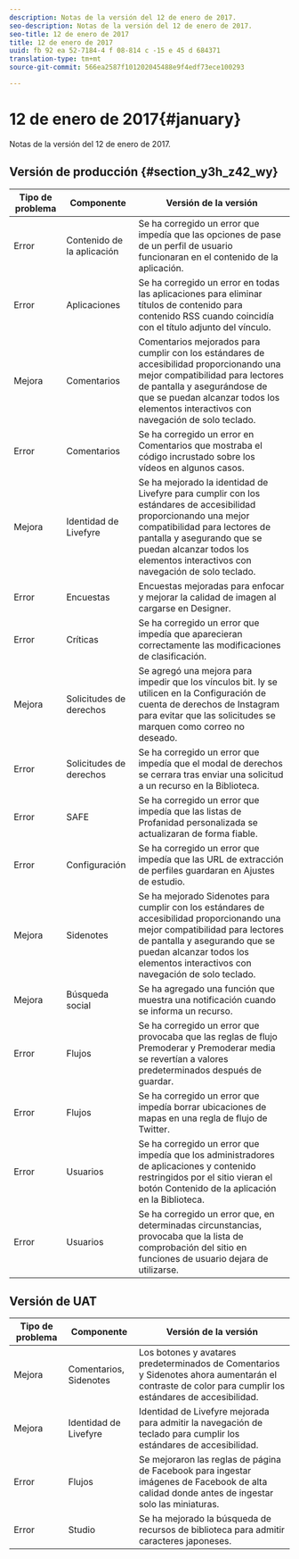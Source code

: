 ```yaml
---
description: Notas de la versión del 12 de enero de 2017.
seo-description: Notas de la versión del 12 de enero de 2017.
seo-title: 12 de enero de 2017
title: 12 de enero de 2017
uuid: fb 92 ea 52-7184-4 f 08-814 c -15 e 45 d 684371
translation-type: tm+mt
source-git-commit: 566ea2587f101202045488e9f4edf73ece100293

---
```



# 12 de enero de 2017{#january}

Notas de la versión del 12 de enero de 2017.

## Versión de producción {#section_y3h_z42_wy}

| Tipo de problema | Componente | Versión de la versión |
|--- |--- |--- |
| Error | Contenido de la aplicación | Se ha corregido un error que impedía que las opciones de pase de un perfil de usuario funcionaran en el contenido de la aplicación. |
| Error | Aplicaciones | Se ha corregido un error en todas las aplicaciones para eliminar títulos de contenido para contenido RSS cuando coincidía con el título adjunto del vínculo. |
| Mejora | Comentarios | Comentarios mejorados para cumplir con los estándares de accesibilidad proporcionando una mejor compatibilidad para lectores de pantalla y asegurándose de que se puedan alcanzar todos los elementos interactivos con navegación de solo teclado. |
| Error | Comentarios | Se ha corregido un error en Comentarios que mostraba el código incrustado sobre los vídeos en algunos casos. |
| Mejora | Identidad de Livefyre | Se ha mejorado la identidad de Livefyre para cumplir con los estándares de accesibilidad proporcionando una mejor compatibilidad para lectores de pantalla y asegurando que se puedan alcanzar todos los elementos interactivos con navegación de solo teclado. |
| Error | Encuestas | Encuestas mejoradas para enfocar y mejorar la calidad de imagen al cargarse en Designer. |
| Error | Críticas | Se ha corregido un error que impedía que aparecieran correctamente las modificaciones de clasificación. |
| Mejora | Solicitudes de derechos | Se agregó una mejora para impedir que los vínculos bit. ly se utilicen en la Configuración de cuenta de derechos de Instagram para evitar que las solicitudes se marquen como correo no deseado. |
| Error | Solicitudes de derechos | Se ha corregido un error que impedía que el modal de derechos se cerrara tras enviar una solicitud a un recurso en la Biblioteca. |
| Error | SAFE | Se ha corregido un error que impedía que las listas de Profanidad personalizada se actualizaran de forma fiable. |
| Error | Configuración | Se ha corregido un error que impedía que las URL de extracción de perfiles guardaran en Ajustes de estudio. |
| Mejora | Sidenotes | Se ha mejorado Sidenotes para cumplir con los estándares de accesibilidad proporcionando una mejor compatibilidad para lectores de pantalla y asegurando que se puedan alcanzar todos los elementos interactivos con navegación de solo teclado. |
| Mejora | Búsqueda social | Se ha agregado una función que muestra una notificación cuando se informa un recurso. |
| Error | Flujos | Se ha corregido un error que provocaba que las reglas de flujo Premoderar y Premoderar media se revertían a valores predeterminados después de guardar. |
| Error | Flujos | Se ha corregido un error que impedía borrar ubicaciones de mapas en una regla de flujo de Twitter. |
| Error | Usuarios | Se ha corregido un error que impedía que los administradores de aplicaciones y contenido restringidos por el sitio vieran el botón Contenido de la aplicación en la Biblioteca. |
| Error | Usuarios | Se ha corregido un error que, en determinadas circunstancias, provocaba que la lista de comprobación del sitio en funciones de usuario dejara de utilizarse. |


## Versión de UAT

| Tipo de problema | Componente | Versión de la versión |
|--- |--- |--- |
| Mejora | Comentarios, Sidenotes | Los botones y avatares predeterminados de Comentarios y Sidenotes ahora aumentarán el contraste de color para cumplir los estándares de accesibilidad. |
| Mejora | Identidad de Livefyre | Identidad de Livefyre mejorada para admitir la navegación de teclado para cumplir los estándares de accesibilidad. |
| Error | Flujos | Se mejoraron las reglas de página de Facebook para ingestar imágenes de Facebook de alta calidad donde antes de ingestar solo las miniaturas. |
| Error | Studio | Se ha mejorado la búsqueda de recursos de biblioteca para admitir caracteres japoneses. |

